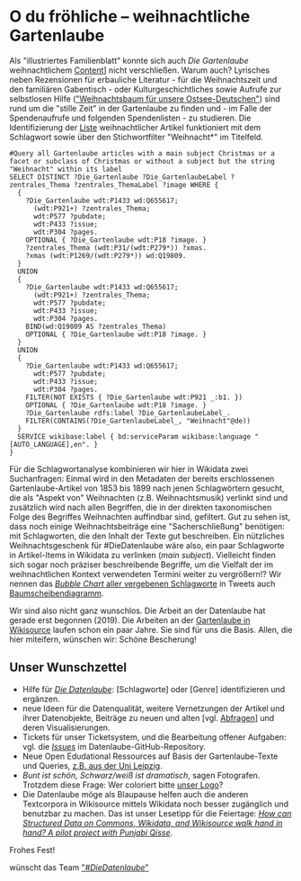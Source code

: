 # O du fröhliche – weihnachtliche Gartenlaube

Als "illustriertes Familienblatt" konnte sich auch <em>Die Gartenlaube</em> weihnachtlichem <a href="https://de.wikisource.org/wiki/Weihnachten#Zeitschriftenartikel" target="_blank">Content</a>] nicht verschließen. Warum auch? Lyrisches neben Rezensionen für erbauliche Literatur - für die Weihnachtszeit und den familiären Gabentisch - oder Kulturgeschichtliches sowie Aufrufe zur selbstlosen Hilfe (["Weihnachtsbaum für unsere Ostsee-Deutschen"](https://de.wikisource.org/wiki/Ein_Weihnachtsbaum_f%C3%BCr_unsere_Ostsee-Deutschen)) sind rund um die "stille Zeit" in der Gartenlaube zu finden und - im Falle der Spendenaufrufe und folgenden Spendenlisten - zu studieren.
Die Identifizierung der [Liste](https://query.wikidata.org/#%23Query%20all%20Gartenlaube%20articles%20with%20a%20main%20subject%20Christmas%20or%20a%20facet%20or%20subclass%20of%20Christmas%20or%20without%20a%20subject%20but%20the%20string%20%22Weihnacht%22%20within%20its%20label%0ASELECT%20DISTINCT%20%3FDie_Gartenlaube%20%3FDie_GartenlaubeLabel%20%3Fzentrales_Thema%20%3Fzentrales_ThemaLabel%20%3Fimage%20WHERE%20%7B%0A%20%20%7B%0A%20%20%20%20%3FDie_Gartenlaube%20wdt%3AP1433%20wd%3AQ655617%3B%0A%20%20%20%20%20%20(wdt%3AP921%2B)%20%3Fzentrales_Thema%3B%0A%20%20%20%20%20%20wdt%3AP577%20%3Fpubdate%3B%0A%20%20%20%20%20%20wdt%3AP433%20%3Fissue%3B%0A%20%20%20%20%20%20wdt%3AP304%20%3Fpages.%0A%20%20%20%20OPTIONAL%20%7B%20%3FDie_Gartenlaube%20wdt%3AP18%20%3Fimage.%20%7D%0A%20%20%20%20%3Fzentrales_Thema%20(wdt%3AP31%2F(wdt%3AP279*))%20%3Fxmas.%0A%20%20%20%20%3Fxmas%20(wdt%3AP1269%2F(wdt%3AP279*))%20wd%3AQ19809.%0A%20%20%7D%0A%20%20UNION%0A%20%20%7B%0A%20%20%20%20%3FDie_Gartenlaube%20wdt%3AP1433%20wd%3AQ655617%3B%0A%20%20%20%20%20%20(wdt%3AP921%2B)%20%3Fzentrales_Thema%3B%0A%20%20%20%20%20%20wdt%3AP577%20%3Fpubdate%3B%0A%20%20%20%20%20%20wdt%3AP433%20%3Fissue%3B%0A%20%20%20%20%20%20wdt%3AP304%20%3Fpages.%0A%20%20%20%20BIND(wd%3AQ19809%20AS%20%3Fzentrales_Thema)%0A%20%20%20%20OPTIONAL%20%7B%20%3FDie_Gartenlaube%20wdt%3AP18%20%3Fimage.%20%7D%0A%20%20%7D%0A%20%20UNION%0A%20%20%7B%0A%20%20%20%20%3FDie_Gartenlaube%20wdt%3AP1433%20wd%3AQ655617%3B%0A%20%20%20%20%20%20wdt%3AP577%20%3Fpubdate%3B%0A%20%20%20%20%20%20wdt%3AP433%20%3Fissue%3B%0A%20%20%20%20%20%20wdt%3AP304%20%3Fpages.%0A%20%20%20%20FILTER(NOT%20EXISTS%20%7B%20%3FDie_Gartenlaube%20wdt%3AP921%20_%3Ab1.%20%7D)%0A%20%20%20%20OPTIONAL%20%7B%20%3FDie_Gartenlaube%20wdt%3AP18%20%3Fimage.%20%7D%0A%20%20%20%20%3FDie_Gartenlaube%20rdfs%3Alabel%20%3FDie_GartenlaubeLabel_.%0A%20%20%20%20FILTER(CONTAINS(%3FDie_GartenlaubeLabel_%2C%20%22Weihnacht%22%40de))%0A%20%20%7D%0A%20%20SERVICE%20wikibase%3Alabel%20%7B%20bd%3AserviceParam%20wikibase%3Alanguage%20%22%5BAUTO_LANGUAGE%5D%2Cen%22.%20%7D%0A%7D) weihnachtlicher Artikel funktioniert mit dem Schlagwort sowie über den Stichwortfilter "Weihnacht*" im Titelfeld.

```
#Query all Gartenlaube articles with a main subject Christmas or a facet or subclass of Christmas or without a subject but the string "Weihnacht" within its label
SELECT DISTINCT ?Die_Gartenlaube ?Die_GartenlaubeLabel ?zentrales_Thema ?zentrales_ThemaLabel ?image WHERE {
  {
    ?Die_Gartenlaube wdt:P1433 wd:Q655617;
      (wdt:P921+) ?zentrales_Thema;
      wdt:P577 ?pubdate;
      wdt:P433 ?issue;
      wdt:P304 ?pages.
    OPTIONAL { ?Die_Gartenlaube wdt:P18 ?image. }
    ?zentrales_Thema (wdt:P31/(wdt:P279*)) ?xmas.
    ?xmas (wdt:P1269/(wdt:P279*)) wd:Q19809.
  }
  UNION
  {
    ?Die_Gartenlaube wdt:P1433 wd:Q655617;
      (wdt:P921+) ?zentrales_Thema;
      wdt:P577 ?pubdate;
      wdt:P433 ?issue;
      wdt:P304 ?pages.
    BIND(wd:Q19809 AS ?zentrales_Thema)
    OPTIONAL { ?Die_Gartenlaube wdt:P18 ?image. }
  }
  UNION
  {
    ?Die_Gartenlaube wdt:P1433 wd:Q655617;
      wdt:P577 ?pubdate;
      wdt:P433 ?issue;
      wdt:P304 ?pages.
    FILTER(NOT EXISTS { ?Die_Gartenlaube wdt:P921 _:b1. })
    OPTIONAL { ?Die_Gartenlaube wdt:P18 ?image. }
    ?Die_Gartenlaube rdfs:label ?Die_GartenlaubeLabel_.
    FILTER(CONTAINS(?Die_GartenlaubeLabel_, "Weihnacht"@de))
  }
  SERVICE wikibase:label { bd:serviceParam wikibase:language "[AUTO_LANGUAGE],en". }
}
```

Für die Schlagwortanalyse kombinieren wir hier in Wikidata zwei Suchanfragen: Einmal wird in den Metadaten der bereits erschlossenen Gartenlaube-Artikel von 1853 bis 1899 nach jenen Schlagwörtern gesucht, die als "Aspekt von" Weihnachten (z.B. Weihnachtsmusik) verlinkt sind und zusätzlich wird nach allen Begriffen, die in der direkten taxonomischen Folge des Begriffes Weihnachten auffindbar sind, gefiltert. 
Gut zu sehen ist, dass noch einige Weihnachtsbeiträge eine "Sacherschließung" benötigen: mit Schlagworten, die den Inhalt der Texte gut beschreiben. Ein nützliches Weihnachtsgeschenk für #DieDatenlaube wäre also, ein paar Schlagworte in Artikel-Items in Wikidata zu verlinken (<em>main subject</em>). Vielleicht finden sich sogar noch präziser beschreibende Begriffe, um die Vielfalt der im weihnachtlichen Kontext verwendeten Termini weiter zu vergrößern!? Wir nennen das <a href="https://w.wiki/3Rj" target="_blank"><em>Bubble Chart</em> aller vergebenen Schlagworte</a> in Tweets auch <a href="https://twitter.com/hashtag/Baumscheibendiagramm" target="_blank">Baumscheibendiagramm</a>.

Wir sind also nicht ganz wunschlos. Die Arbeit an der Datenlaube hat gerade erst begonnen (2019). Die Arbeiten an der <a href="https://de.wikisource.org/wiki/Die_Gartenlaube" target="_blank">Gartenlaube in Wikisource</a> laufen schon ein paar Jahre. Sie sind für uns die Basis. Allen, die hier miteifern, wünschen wir: Schöne Bescherung!  

## Unser Wunschzettel 
* Hilfe für <a href="https://blog.wikimedia.de/2019/10/16/hilfe-fuer-die-datenlaube-mit-wikisourcewikidata-die-freie-quellensammlung-verbessern/" target="_blank"><em>Die Datenlaube</em></a>: [Schlagworte] oder [Genre] identifizieren und ergänzen.
* neue Ideen für die Datenqualität, weitere Vernetzungen der Artikel und ihrer Datenobjekte, Beiträge zu neuen und alten [vgl. <a href="https://de.wikisource.org/wiki/Wikisource:Wikidata#Die_Gartenlaube" target="_blank">Abfragen</a>] und deren Visualisierungen.
* Tickets für unser Ticketsystem, und die Bearbeitung offener Aufgaben: vgl. die <a href="https://github.com/DieDatenlaube/DieDatenlaube/issues" target="_blank"><em>Issues</em></a> im Datenlaube-GitHub-Repository.
* Neue Open Edudational Ressources auf Basis der Gartenlaube-Texte und Queries, <a href="https://de.wikisource.org/wiki/Wikisource:OER" target="_blank">z.B. aus der Uni Leipzig</a>.
* <em>Bunt ist schön, Schwarz/weiß ist dramatisch</em>, sagen Fotografen. Trotzdem diese Frage: Wer coloriert bitte <a href="https://commons.wikimedia.org/wiki/File:Die_Datenlaube.xcf" target="_blank">unser Logo</a>?
* Die Datenlaube möge als Blaupause helfen auch die anderen Textcorpora in Wikisource mittels Wikidata noch besser zugänglich und benutzbar zu machen. Das ist unser Lesetipp für die Feiertage: <a href="https://space.wmflabs.org/2019/12/07/how-can-structured-data-on-commons-wikidata-and-wikisource-walk-hand-in-hand-a-pilot-project-with-punjabi-qisse/"><em>How can Structured Data on Commons, Wikidata, and Wikisource walk hand in hand? A pilot project with Punjabi Qisse</em></a>.

Frohes Fest!

wünscht das Team ["<em>#DieDatenlaube</em>"](https://diedatenlaube.github.io/die_datenlaube_der_gartenlaube)
